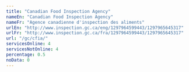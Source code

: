 ```yaml
---
title: "Canadian Food Inspection Agency"
nameEn: "Canadian Food Inspection Agency"
nameFr: "Agence canadienne d'inspection des aliments"
urlEn: "http://www.inspection.gc.ca/eng/1297964599443/1297965645317"
urlFr: "http://www.inspection.gc.ca/fra/1297964599443/1297965645317"
url: "/gc/cfia/"
servicesOnline: 4
servicesNotOnline: 4
percentage: 0.5
noData: 0
---
```

